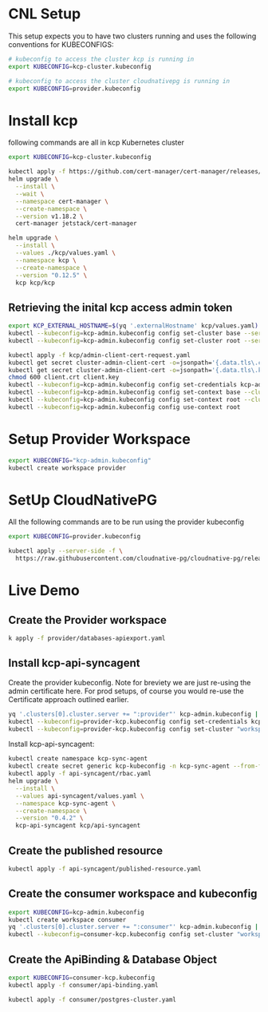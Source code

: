 # CNL Setup

This setup expects you to have two clusters running and uses the following conventions for KUBECONFIGS:

```sh
# kubeconfig to access the cluster kcp is running in
export KUBECONFIG=kcp-cluster.kubeconfig

# kubeconfig to access the cluster cloudnativepg is running in
export KUBECONFIG=provider.kubeconfig
```

# Install kcp

following commands are all in kcp Kubernetes cluster

```sh
export KUBECONFIG=kcp-cluster.kubeconfig
```


```sh
kubectl apply -f https://github.com/cert-manager/cert-manager/releases/download/v1.18.2/cert-manager.crds.yaml
helm upgrade \
  --install \
  --wait \
  --namespace cert-manager \
  --create-namespace \
  --version v1.18.2 \
  cert-manager jetstack/cert-manager
```

```sh
helm upgrade \
  --install \
  --values ./kcp/values.yaml \
  --namespace kcp \
  --create-namespace \
  --version "0.12.5" \
  kcp kcp/kcp
```

## Retrieving the inital kcp access admin token

```sh
export KCP_EXTERNAL_HOSTNAME=$(yq '.externalHostname' kcp/values.yaml)
kubectl --kubeconfig=kcp-admin.kubeconfig config set-cluster base --server https://$KCP_EXTERNAL_HOSTNAME:8443 --certificate-authority=ca.crt
kubectl --kubeconfig=kcp-admin.kubeconfig config set-cluster root --server https://$KCP_EXTERNAL_HOSTNAME:8443/clusters/root --certificate-authority=ca.crt
```

```sh
kubectl apply -f kcp/admin-client-cert-request.yaml
kubectl get secret cluster-admin-client-cert -o=jsonpath='{.data.tls\.crt}' | base64 -d > client.crt
kubectl get secret cluster-admin-client-cert -o=jsonpath='{.data.tls\.key}' | base64 -d > client.key
chmod 600 client.crt client.key
kubectl --kubeconfig=kcp-admin.kubeconfig config set-credentials kcp-admin --client-certificate=client.crt --client-key=client.key --embed-certs=true
kubectl --kubeconfig=kcp-admin.kubeconfig config set-context base --cluster=base --user=kcp-admin
kubectl --kubeconfig=kcp-admin.kubeconfig config set-context root --cluster=root --user=kcp-admin
kubectl --kubeconfig=kcp-admin.kubeconfig config use-context root
```

# Setup Provider Workspace

```sh
export KUBECONFIG="kcp-admin.kubeconfig"
kubectl create workspace provider
```

# SetUp CloudNativePG 

All the following commands are to be run using the provider kubeconfig

```sh
export KUBECONFIG=provider.kubeconfig
```

```sh
kubectl apply --server-side -f \
  https://raw.githubusercontent.com/cloudnative-pg/cloudnative-pg/release-1.27/releases/cnpg-1.27.0.yaml
```



# Live Demo

## Create the Provider workspace

```sh
k apply -f provider/databases-apiexport.yaml
```

## Install kcp-api-syncagent

Create the provider kubeconfig. Note for breviety we are just re-using the admin certificate here.
For prod setups, of course you would re-use the Certificate approach outlined earlier.

```sh
yq '.clusters[0].cluster.server += ":provider"' kcp-admin.kubeconfig | sed 's/admin-kcp/provider-kcp/g' > provider-kcp.kubeconfig
kubectl --kubeconfig=provider-kcp.kubeconfig config set-credentials kcp-admin --client-key=client.key --client-certificate=client.crt --embed-certs=true
kubectl --kubeconfig=provider-kcp.kubeconfig config set-cluster "workspace.kcp.io/current" --server https://$KCP_EXTERNAL_HOSTNAME:8443/clusters/root:provider --certificate-authority=ca.crt --embed-certs=true
```

Install kcp-api-syncagent:

```sh
kubectl create namespace kcp-sync-agent
kubectl create secret generic kcp-kubeconfig -n kcp-sync-agent --from-file=kubeconfig=provider-kcp.kubeconfig
kubectl apply -f api-syncagent/rbac.yaml
helm upgrade \
  --install \
  --values api-syncagent/values.yaml \
  --namespace kcp-sync-agent \
  --create-namespace \
  --version "0.4.2" \
  kcp-api-syncagent kcp/api-syncagent
```

## Create the published resource

```sh
kubectl apply -f api-syncagent/published-resource.yaml
```

## Create the consumer workspace and kubeconfig

```sh
export KUBECONFIG=kcp-admin.kubeconfig
kubectl create workspace consumer
yq '.clusters[0].cluster.server += ":consumer"' kcp-admin.kubeconfig | sed 's/admin-kcp/provider-kcp/g' > consumer-kcp.kubeconfig
kubectl --kubeconfig=consumer-kcp.kubeconfig config set-cluster "workspace.kcp.io/current" --server https://$KCP_EXTERNAL_HOSTNAME:8443/clusters/root:consumer --certificate-authority=ca.crt --embed-certs=true
```

## Create the ApiBinding & Database Object

```sh
export KUBECONFIG=consumer-kcp.kubeconfig
kubectl apply -f consumer/api-binding.yaml
```

```sh
kubectl apply -f consumer/postgres-cluster.yaml
```

